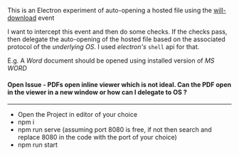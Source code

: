 This is an Electron experiment of auto-opening a hosted file using the [will-download](https://www.electronjs.org/docs/latest/api/download-item) event

I want to intercept this event and then do some checks. If the checks pass, then delegate the auto-opening of the hosted file based on the associated protocol of the _underlying OS_. I used _electron's_ `shell` api for that.

E.g. A _Word_ document should be opened using installed version of _MS WORD_

#### Open Issue - PDFs open inline viewer which is not ideal. Can the PDF open in the viewer in a new window or how can I delegate to OS ?
------------------------

- Open the Project in editor of your choice
- npm i
- npm run serve (assuming port 8080 is free, if not then search and replace 8080 in the code with the port of your choice)
- npm run start
